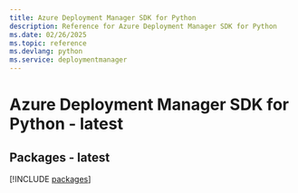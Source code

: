 ```yaml
---
title: Azure Deployment Manager SDK for Python
description: Reference for Azure Deployment Manager SDK for Python
ms.date: 02/26/2025
ms.topic: reference
ms.devlang: python
ms.service: deploymentmanager
---
```

# Azure Deployment Manager SDK for Python - latest
## Packages - latest
[!INCLUDE [packages](deployment-manager-index.md)]